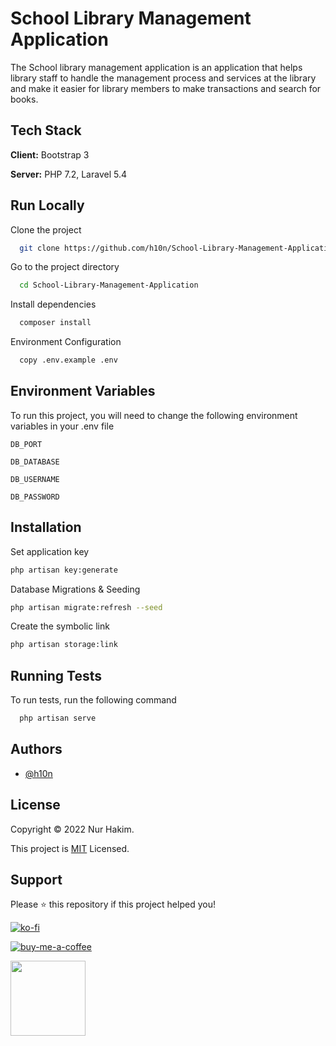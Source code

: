 
# School Library Management Application

The School library management application is an application that helps library staff to handle the management process and services at the library and make it easier for library members to make transactions and search for books.


## Tech Stack

**Client:** Bootstrap 3

**Server:** PHP 7.2, Laravel 5.4


## Run Locally

Clone the project

```bash
  git clone https://github.com/h10n/School-Library-Management-Application.git
```

Go to the project directory

```bash
  cd School-Library-Management-Application
```

Install dependencies

```bash
  composer install
```

Environment Configuration

```bash
  copy .env.example .env
```


## Environment Variables

To run this project, you will need to change the following environment variables in your .env file

`DB_PORT`

`DB_DATABASE`

`DB_USERNAME`

`DB_PASSWORD`


## Installation

Set application key 

```bash
php artisan key:generate
```
Database Migrations & Seeding

```bash
php artisan migrate:refresh --seed
```
Create the symbolic link

```bash
php artisan storage:link
```
    
## Running Tests

To run tests, run the following command

```bash
  php artisan serve
```


## Authors

- [@h10n](https://www.github.com/h10n)


## License
Copyright © 2022 Nur Hakim.

This project is [MIT](https://choosealicense.com/licenses/mit/) Licensed.


## Support

Please ⭐️ this repository if this project helped you!


[![ko-fi](https://img.shields.io/badge/Ko--fi-F16061?style=for-the-badge&logo=ko-fi&logoColor=white)](https://ko-fi.com/h10n_/)

[![buy-me-a-coffee](https://img.shields.io/badge/Buy_Me_A_Coffee-FFDD00?style=for-the-badge&logo=buy-me-a-coffee&logoColor=black)](https://www.buymeacoffee.com/h10n/)

[<img src="https://cdn.trakteer.id/images/embed/trbtn-red-1.png" width="120">](https://trakteer.id/h10n/tip/)


